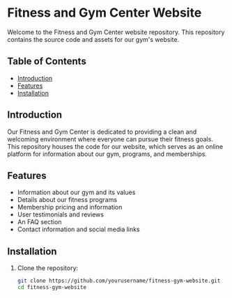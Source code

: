 # Fitness and Gym Center Website

Welcome to the Fitness and Gym Center website repository. This repository contains the source code and assets for our gym's website.


## Table of Contents
- [Introduction](#introduction)
- [Features](#features)
- [Installation](#installation)

## Introduction

Our Fitness and Gym Center is dedicated to providing a clean and welcoming environment where everyone can pursue their fitness goals. This repository houses the code for our website, which serves as an online platform for information about our gym, programs, and memberships.

## Features

- Information about our gym and its values
- Details about our fitness programs
- Membership pricing and information
- User testimonials and reviews
- An FAQ section
- Contact information and social media links

## Installation

1. Clone the repository:

   ```bash
   git clone https://github.com/yourusername/fitness-gym-website.git
   cd fitness-gym-website
